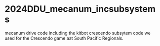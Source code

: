 # 2024DDU_mecanum_incsubsystems
mecanum drive code including the kitbot crescendo subsytem code we used for the Crescendo game aat South Pacific Regionals.
